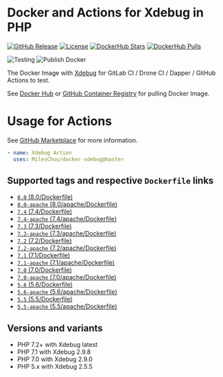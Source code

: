 # Docker and Actions for Xdebug in PHP

[![GitHub Release](https://img.shields.io/github/tag/MilesChou/docker-xdebug.svg)](https://github.com/MilesChou/docker-xdebug/releases)
[![License](https://img.shields.io/badge/license-MIT-brightgreen.svg)](LICENSE)
[![DockerHub Stars](https://img.shields.io/docker/stars/mileschou/xdebug.svg)](https://hub.docker.com/r/mileschou/xdebug/)
[![DockerHub Pulls](https://img.shields.io/docker/pulls/mileschou/xdebug.svg)](https://hub.docker.com/r/mileschou/xdebug/)

![Testing](https://github.com/MilesChou/docker-xdebug/workflows/Testing/badge.svg)
![Publish Docker](https://github.com/MilesChou/docker-xdebug/workflows/Publish%20Docker/badge.svg)

The Docker Image with [Xdebug](https://xdebug.org/) for GitLab CI / Drone CI / Dapper / GitHub Actions to test.

See [Docker Hub](https://hub.docker.com/r/mileschou/xdebug/) or [GitHub Container Registry](https://github.com/users/MilesChou/packages/container/package/xdebug) for pulling Docker Image.

# Usage for Actions

See [GitHub Marketplace](https://github.com/marketplace/actions/xdebug-action) for more information.

```yaml
- name: Xdebug Action
  uses: MilesChou/docker-xdebug@master
```

## Supported tags and respective `Dockerfile` links

* [`8.0` (8.0/Dockerfile)](https://github.com/MilesChou/docker-xdebug/blob/master/8.0/Dockerfile)
* [`8.0-apache` (8.0/apache/Dockerfile)](https://github.com/MilesChou/docker-xdebug/blob/master/8.0/apache/Dockerfile)
* [`7.4` (7.4/Dockerfile)](https://github.com/MilesChou/docker-xdebug/blob/master/7.4/Dockerfile)
* [`7.4-apache` (7.4/apache/Dockerfile)](https://github.com/MilesChou/docker-xdebug/blob/master/7.4/apache/Dockerfile)
* [`7.3` (7.3/Dockerfile)](https://github.com/MilesChou/docker-xdebug/blob/master/7.3/Dockerfile)
* [`7.3-apache` (7.3/apache/Dockerfile)](https://github.com/MilesChou/docker-xdebug/blob/master/7.3/apache/Dockerfile)
* [`7.2` (7.2/Dockerfile)](https://github.com/MilesChou/docker-xdebug/blob/master/7.2/Dockerfile)
* [`7.2-apache` (7.2/apache/Dockerfile)](https://github.com/MilesChou/docker-xdebug/blob/master/7.2/apache/Dockerfile)
* [`7.1` (7.1/Dockerfile)](https://github.com/MilesChou/docker-xdebug/blob/master/7.1/Dockerfile)
* [`7.1-apache` (7.1/apache/Dockerfile)](https://github.com/MilesChou/docker-xdebug/blob/master/7.1/apache/Dockerfile)
* [`7.0` (7.0/Dockerfile)](https://github.com/MilesChou/docker-xdebug/blob/master/7.0/Dockerfile)
* [`7.0-apache` (7.0/apache/Dockerfile)](https://github.com/MilesChou/docker-xdebug/blob/master/7.0/apache/Dockerfile)
* [`5.6` (5.6/Dockerfile)](https://github.com/MilesChou/docker-xdebug/blob/master/5.6/Dockerfile)
* [`5.6-apache` (5.6/apache/Dockerfile)](https://github.com/MilesChou/docker-xdebug/blob/master/5.6/apache/Dockerfile)
* [`5.5` (5.5/Dockerfile)](https://github.com/MilesChou/docker-xdebug/blob/master/5.5/Dockerfile)
* [`5.5-apache` (5.5/apache/Dockerfile)](https://github.com/MilesChou/docker-xdebug/blob/master/5.5/apache/Dockerfile)

## Versions and variants

* PHP 7.2+ with Xdebug latest
* PHP 7.1 with Xdebug 2.9.8
* PHP 7.0 with Xdebug 2.9.0
* PHP 5.x with Xdebug 2.5.5
